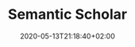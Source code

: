 ---
title: "Semantic Scholar"
images: # Create a folder in /static/images/tools that has the same name as this current markdown file and place the images there. We only need the file name here. If this is not clear, please refer to existing tools as references.
  - path: semanticscholar-alerts.png
  - path: semanticscholar-lib-2.png
  - path: semanticscholar-lib.png
  - path: semanticscholar-paper-citations.png
  - path: semanticscholar-search.png
  - path: semanticscholar-view-paper.png
  - path: semanticscholar-landing.png
categories:
  - Project Research
  - Project Management
tags:
  - References and Journals
  - Reference Management
  - Publication
links:
  - name: Semantic Scholar
    link: https://www.semanticscholar.org/
summary: "Semantic Scholar uses groundbreaking AI and engineering to understand the semantics of scientific literature to help Scholars discover relevant research."
features:
  - Search papers in all fields
  - Researcher profiles
  - Network of researchers and the relations between them
  - Build my own library of papers
  - Email alert of topics, authors etc
platforms:
  - Web
fields:
  - General and Interdisciplinary
plans:
  - name:
    description:
makers: # the makers of the tool
author:    # the person who submitted this tool to KausalFlow
date: 2020-05-13T21:18:40+02:00
draft: false
---
